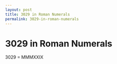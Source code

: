 ```yaml
---
layout: post
title: 3029 in Roman Numerals
permalink: 3029-in-roman-numerals
---
```


# 3029 in Roman Numerals

3029 = MMMXXIX
